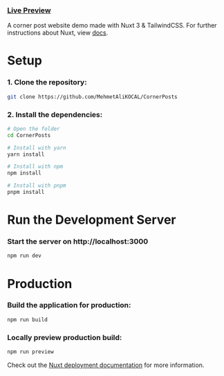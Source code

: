 ### [Live Preview](https://cornerposts.netlify.app)

A corner post website demo made with Nuxt 3 & TailwindCSS. For further instructions about Nuxt, view [docs](https://nuxt.com/docs/getting-started/introduction).

# Setup

### 1. Clone the repository:

```bash
git clone https://github.com/MehmetAliKOCAL/CornerPosts
```

### 2. Install the dependencies:

```bash
# Open the folder 
cd CornerPosts

# Install with yarn
yarn install

# Install with npm
npm install

# Install with pnpm
pnpm install
```

# Run the Development Server

### Start the server on http://localhost:3000

```bash
npm run dev
```

# Production

### Build the application for production:

```bash
npm run build
```

### Locally preview production build:

```bash
npm run preview
```

Check out the [Nuxt deployment documentation](https://nuxt.com/docs/getting-started/deployment) for more information.
